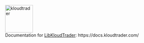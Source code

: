 <img src="https://github.com/KloudTrader/libkloudtrader/blob/master/kloudtrader.png" alt="kloudtrader" height="90vh">
<br>
Documentation for <a href="https://github.com/KloudTrader/libkloudtrader">LibKloudTrader</a>:  https://docs.kloudtrader.com/
